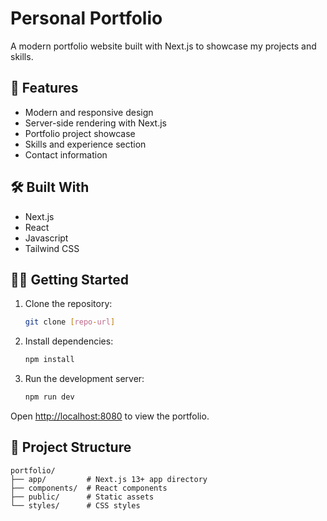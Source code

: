 # Personal Portfolio

A modern portfolio website built with Next.js to showcase my projects and skills.

## 🚀 Features

- Modern and responsive design
- Server-side rendering with Next.js
- Portfolio project showcase
- Skills and experience section
- Contact information

## 🛠️ Built With

- Next.js
- React
- Javascript
- Tailwind CSS

## 🏃‍♂️ Getting Started

1. Clone the repository:
   ```bash
   git clone [repo-url]
   ```

2. Install dependencies:
   ```bash
   npm install
   ```

3. Run the development server:
   ```bash
   npm run dev
   ```

Open [http://localhost:8080](http://localhost:8080) to view the portfolio.

## 📁 Project Structure

```
portfolio/
├── app/         # Next.js 13+ app directory
├── components/  # React components
├── public/      # Static assets
└── styles/      # CSS styles
```
